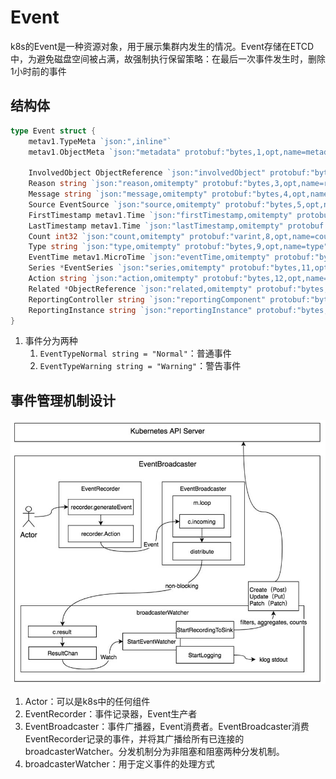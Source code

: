 # Event
k8s的Event是一种资源对象，用于展示集群内发生的情况。Event存储在ETCD中，为避免磁盘空间被占满，故强制执行保留策略：在最后一次事件发生时，删除1小时前的事件

## 结构体
```go
type Event struct {
	metav1.TypeMeta `json:",inline"`
	metav1.ObjectMeta `json:"metadata" protobuf:"bytes,1,opt,name=metadata"`

	InvolvedObject ObjectReference `json:"involvedObject" protobuf:"bytes,2,opt,name=involvedObject"`
	Reason string `json:"reason,omitempty" protobuf:"bytes,3,opt,name=reason"`
	Message string `json:"message,omitempty" protobuf:"bytes,4,opt,name=message"`
	Source EventSource `json:"source,omitempty" protobuf:"bytes,5,opt,name=source"`
	FirstTimestamp metav1.Time `json:"firstTimestamp,omitempty" protobuf:"bytes,6,opt,name=firstTimestamp"`
	LastTimestamp metav1.Time `json:"lastTimestamp,omitempty" protobuf:"bytes,7,opt,name=lastTimestamp"`
	Count int32 `json:"count,omitempty" protobuf:"varint,8,opt,name=count"`
	Type string `json:"type,omitempty" protobuf:"bytes,9,opt,name=type"`
	EventTime metav1.MicroTime `json:"eventTime,omitempty" protobuf:"bytes,10,opt,name=eventTime"`
	Series *EventSeries `json:"series,omitempty" protobuf:"bytes,11,opt,name=series"`
	Action string `json:"action,omitempty" protobuf:"bytes,12,opt,name=action"`
	Related *ObjectReference `json:"related,omitempty" protobuf:"bytes,13,opt,name=related"`
	ReportingController string `json:"reportingComponent" protobuf:"bytes,14,opt,name=reportingComponent"`
	ReportingInstance string `json:"reportingInstance" protobuf:"bytes,15,opt,name=reportingInstance"`
}
```
1. 事件分为两种
   1. `EventTypeNormal string = "Normal"`：普通事件
   2. `EventTypeWarning string = "Warning"`：警告事件

## 事件管理机制设计
![架构图](./架构图.png)
1. Actor：可以是k8s中的任何组件
2. EventRecorder：事件记录器，Event生产者
3. EventBroadcaster：事件广播器，Event消费者。EventBroadcaster消费EventRecorder记录的事件，并将其广播给所有已连接的broadcasterWatcher。分发机制分为非阻塞和阻塞两种分发机制。
4. broadcasterWatcher：用于定义事件的处理方式